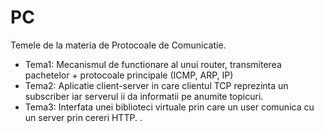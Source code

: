 # PC

Temele de la materia de Protocoale de Comunicatie.
* Tema1: Mecanismul de functionare al unui router, transmiterea pachetelor + protocoale principale (ICMP, ARP, IP)
* Tema2: Aplicatie client-server in care clientul TCP reprezinta un subscriber iar serverul ii da informatii pe anumite topicuri.
* Tema3: Interfata unei biblioteci virtuale prin care un user comunica cu un server prin cereri HTTP.
.
